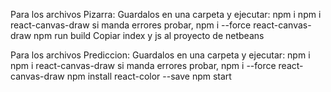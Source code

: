 Para los archivos Pizarra:
  Guardalos en una carpeta y ejecutar:
    npm i
    npm i react-canvas-draw si manda errores probar, npm i --force react-canvas-draw
    npm run build
    Copiar index y js al proyecto de netbeans
  
  
Para los archivos Prediccion:
  Guardalos en una carpeta y ejecutar:
    npm i
    npm i react-canvas-draw si manda errores probar, npm i --force react-canvas-draw
    npm install react-color --save
    npm start
